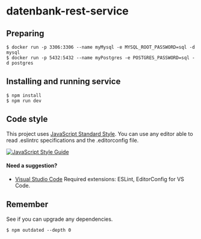# datenbank-rest-service

## Preparing
```
$ docker run -p 3306:3306 --name myMysql -e MYSQL_ROOT_PASSWORD=sql -d mysql
$ docker run -p 5432:5432 --name myPostgres -e POSTGRES_PASSWORD=sql -d postgres
```

## Installing and running service
```
$ npm install
$ npm run dev
```

## Code style
This project uses [JavaScript Standard Style](https://standardjs.com/). You can use any editor able to read .eslintrc specifications and the .editorconfig file.

[![JavaScript Style Guide](https://cdn.rawgit.com/feross/standard/master/badge.svg)](https://github.com/feross/standard)

#### Need a suggestion?
* [Visual Studio Code](https://code.visualstudio.com/)
Required extensions: ESLint, EditorConfig for VS Code.

## Remember
See if you can upgrade any dependencies.

```
$ npm outdated --depth 0
```
